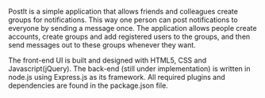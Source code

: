 
PostIt is a simple application that allows friends and colleagues create groups for notifications.
This way one person can post notifications to everyone by sending a message once. The
application allows people create accounts, create groups and add registered users to the groups,
and then send messages out to these groups whenever they want.

The front-end UI is built and designed with HTML5, CSS and Javascript(jQuery). The back-end (still under
implementation) is written in node.js using Express.js as its framework. All required plugins
and dependencies are found in the package.json file.
